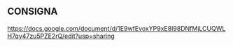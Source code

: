 ## CONSIGNA
https://docs.google.com/document/d/1E9wfEvoxYP9xE8I98DNfMjLCUQWLH7qy47zu5PZE2rQ/edit?usp=sharing
